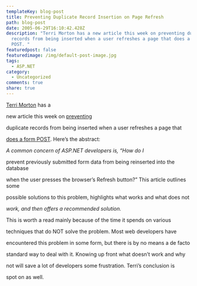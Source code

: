 ```yaml
---
templateKey: blog-post
title: Preventing Duplicate Record Insertion on Page Refresh
path: blog-post
date: 2005-06-29T16:10:42.428Z
description: "Terri Morton has a new article this week on preventing duplicate
  records from being inserted when a user refreshes a page that does a form
  POST. "
featuredpost: false
featuredimage: /img/default-post-image.jpg
tags:
  - ASP.NET
category:
  - Uncategorized
comments: true
share: true
---
```

<!--StartFragment-->

[Terri Morton](http://aspalliance.com/author.aspx?uId=850) has a

new article this week on [preventing](http://aspalliance.com/687) 

duplicate records from being inserted when a user refreshes a page that

[does a form POST](http://aspalliance.com/687). Here’s the abstract:

*A common concern of ASP.NET developers is, “How do I*

prevent previously submitted form data from being reinserted into the database

when the user presses the browser’s Refresh button?” This article outlines some

possible solutions to this problem, highlights what works and what does not

*work, and then offers a recommended solution.*

This is worth a read mainly because of the time it spends on various

techniques that do NOT solve the problem. Most web developers have

encountered this problem in some form, but there is by no means a de facto

standard way to deal with it. Knowing up front what doesn’t work and why

not will save a lot of developers some frustration. Terri’s conclusion is

spot on as well.

<!--EndFragment-->